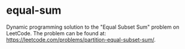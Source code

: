 # equal-sum
Dynamic programming solution to the "Equal Subset Sum" problem on LeetCode. The problem can be found at: https://leetcode.com/problems/partition-equal-subset-sum/.
